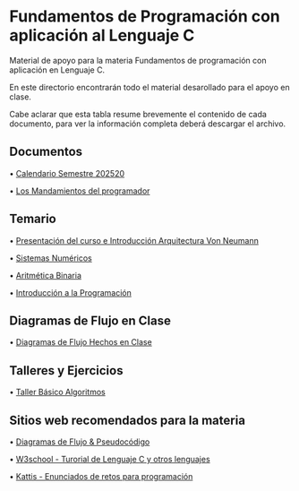 # Fundamentos de Programación con aplicación al Lenguaje C

Material de apoyo para la materia Fundamentos de programación con aplicación en Lenguaje C.

En este directorio encontrarán todo el material desarollado para el apoyo en clase. 	

Cabe aclarar que esta tabla resume brevemente el contenido de cada documento, para ver la información completa deberá descargar el archivo.

## Documentos	

  • [Calendario Semestre 202520](Calendario_Académico_202520.pdf) 

  • [Los Mandamientos del programador](https://www.canva.com/design/DAGLDNHOZ0A/tjMNPkM1jW5kIDijSATwRA/edit?utm_content=DAGLDNHOZ0A&utm_campaign=designshare&utm_medium=link2&utm_source=sharebutton)



## Temario
  
  • [Presentación del curso e Introducción Arquitectura Von Neumann](Slides/1_Presentacion&VonNeumann.pptx)

  • [Sistemas Numéricos](Slides/2_Representacion&Conversiones.pptx)

  • [Aritmética Binaria](Slides/3_Aritmetica_del_computador.pptx)

  • [Introducción a la Programación](Slides/4_Introduccion_a_la_prorgamacion.pptx) 


## Diagramas de Flujo en Clase

• [Diagramas de Flujo Hechos en Clase](Talleres/TallerS1_Basico_Algoritmos.docx)


## Talleres y Ejercicios

• [Taller Básico Algoritmos](Diagramas/)

## Sitios web recomendados para la materia

  • [Diagramas de Flujo & Pseudocódigo](https://www.flowgorithm.org/)
  
  • [W3school - Turorial de Lenguaje C y otros lenguajes](https://www.w3schools.com/c/index.php)

  • [Kattis - Enunciados de retos para programación](https://open.kattis.com/problem-sources?order=avg_difficulty_data)


